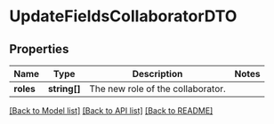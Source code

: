# UpdateFieldsCollaboratorDTO

## Properties
Name | Type | Description | Notes
------------ | ------------- | ------------- | -------------
**roles** | **string[]** | The new role of the collaborator. | 

[[Back to Model list]](../../README.md#documentation-for-models) [[Back to API list]](../../README.md#documentation-for-api-endpoints) [[Back to README]](../../README.md)

